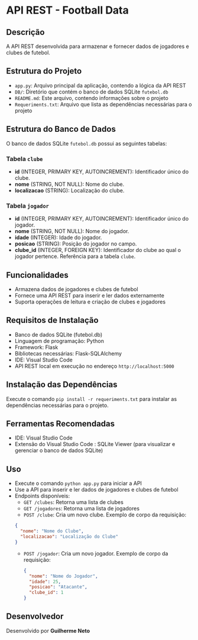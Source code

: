 # API REST - Football Data

## Descrição
A API REST desenvolvida para armazenar e fornecer dados de jogadores e clubes de futebol.

## Estrutura do Projeto
* `app.py`: Arquivo principal da aplicação, contendo a lógica da API REST
* `DB/`: Diretório que contém o banco de dados SQLite `futebol.db`
* `README.md`: Este arquivo, contendo informações sobre o projeto
* `Requeriments.txt`: Arquivo que lista as dependências necessárias para o projeto

## Estrutura do Banco de Dados

O banco de dados SQLite `futebol.db` possui as seguintes tabelas:

### Tabela `clube`
- **id** (INTEGER, PRIMARY KEY, AUTOINCREMENT): Identificador único do clube.
- **nome** (STRING, NOT NULL): Nome do clube.
- **localizacao** (STRING): Localização do clube.

### Tabela `jogador`
- **id** (INTEGER, PRIMARY KEY, AUTOINCREMENT): Identificador único do jogador.
- **nome** (STRING, NOT NULL): Nome do jogador.
- **idade** (INTEGER): Idade do jogador.
- **posicao** (STRING): Posição do jogador no campo.
- **clube_id** (INTEGER, FOREIGN KEY): Identificador do clube ao qual o jogador pertence. Referência para a tabela `clube`.


## Funcionalidades
* Armazena dados de jogadores e clubes de futebol
* Fornece uma API REST para inserir e ler dados externamente
* Suporta operações de leitura e criação de clubes e jogadores

## Requisitos de Instalação
* Banco de dados SQLite (futebol.db)
* Linguagem de programação: Python
* Framework: Flask
* Bibliotecas necessárias: Flask-SQLAlchemy
* IDE: Visual Studio Code
* API REST local em execução no endereço `http://localhost:5000`

## Instalação das Dependências
 Execute o comando `pip install -r requeriments.txt` para instalar as dependências necessárias para o projeto.
 
 ## Ferramentas Recomendadas
* IDE: Visual Studio Code
* Extensão do Visual Studio Code : SQLite Viewer (para visualizar e gerenciar o banco de dados SQLite)


## Uso
* Execute o comando `python app.py` para iniciar a API
* Use a API para inserir e ler dados de jogadores e clubes de futebol
* Endpoints disponíveis:
	+ `GET /clubes`: Retorna uma lista de clubes
	+ `GET /jogadores`: Retorna uma lista de jogadores
	+  `POST /clube`: Cria um novo clube. Exemplo de corpo da requisição:
    ```json
    {
      "nome": "Nome do Clube",
      "localizacao": "Localização do Clube"
    }
    ```
  - `POST /jogador`: Cria um novo jogador. Exemplo de corpo da requisição:
    ```json
    {
      "nome": "Nome do Jogador",
      "idade": 25,
      "posicao": "Atacante",
      "clube_id": 1
    }
    ```

## Desenvolvedor
Desenvolvido por **Guilherme Neto**	
